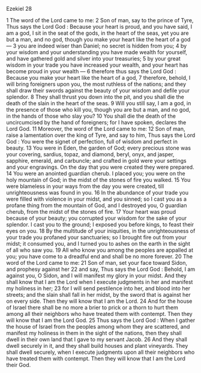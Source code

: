 Ezekiel 28

1	The word of the Lord came to me:
2	Son of man, say to the prince of Tyre, Thus says the Lord God : Because your heart is proud, and you have said, I am a god, I sit in the seat of the gods, in the heart of the seas, yet you are but a man, and no god, though you make your heart like the heart of a god —
3	you are indeed wiser than Daniel; no secret is hidden from you;
4	by your wisdom and your understanding you have made wealth for yourself, and have gathered gold and silver into your treasuries;
5	by your great wisdom in your trade you have increased your wealth, and your heart has become proud in your wealth —
6	therefore thus says the Lord God : Because you make your heart like the heart of a god,
7	therefore, behold, I will bring foreigners upon you, the most ruthless of the nations; and they shall draw their swords against the beauty of your wisdom and defile your splendor.
8	They shall thrust you down into the pit, and you shall die the death of the slain in the heart of the seas.
9	Will you still say, I am a god, in the presence of those who kill you, though you are but a man, and no god, in the hands of those who slay you?
10	You shall die the death of the uncircumcised by the hand of foreigners; for I have spoken, declares the Lord God.
11	Moreover, the word of the Lord came to me:
12	Son of man, raise a lamentation over the king of Tyre, and say to him, Thus says the Lord God : You were the signet of perfection, full of wisdom and perfect in beauty.
13	You were in Eden, the garden of God; every precious stone was your covering, sardius, topaz, and diamond, beryl, onyx, and jasper, sapphire, emerald, and carbuncle; and crafted in gold were your settings and your engravings. On the day that you were created they were prepared.
14	You were an anointed guardian cherub. I placed you; you were on the holy mountain of God; in the midst of the stones of fire you walked.
15	You were blameless in your ways from the day you were created, till unrighteousness was found in you.
16	In the abundance of your trade you were filled with violence in your midst, and you sinned; so I cast you as a profane thing from the mountain of God, and I destroyed you, O guardian cherub, from the midst of the stones of fire.
17	Your heart was proud because of your beauty; you corrupted your wisdom for the sake of your splendor. I cast you to the ground; I exposed you before kings, to feast their eyes on you.
18	By the multitude of your iniquities, in the unrighteousness of your trade you profaned your sanctuaries; so I brought fire out from your midst; it consumed you, and I turned you to ashes on the earth in the sight of all who saw you.
19	All who know you among the peoples are appalled at you; you have come to a dreadful end and shall be no more forever.
20	The word of the Lord came to me:
21	Son of man, set your face toward Sidon, and prophesy against her
22	and say, Thus says the Lord God : Behold, I am against you, O Sidon, and I will manifest my glory in your midst. And they shall know that I am the Lord when I execute judgments in her and manifest my holiness in her;
23	for I will send pestilence into her, and blood into her streets; and the slain shall fall in her midst, by the sword that is against her on every side. Then they will know that I am the Lord.
24	And for the house of Israel there shall be no more a brier to prick or a thorn to hurt them among all their neighbors who have treated them with contempt. Then they will know that I am the Lord God.
25	Thus says the Lord God : When I gather the house of Israel from the peoples among whom they are scattered, and manifest my holiness in them in the sight of the nations, then they shall dwell in their own land that I gave to my servant Jacob.
26	And they shall dwell securely in it, and they shall build houses and plant vineyards. They shall dwell securely, when I execute judgments upon all their neighbors who have treated them with contempt. Then they will know that I am the Lord their God.

